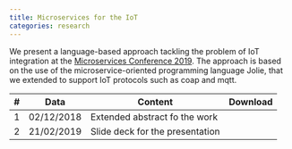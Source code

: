 ```yaml
---
title: Microservices for the IoT
categories: research
---
```


We present a language-based approach tackling the problem of IoT integration
at the [Microservices Conference 2019](https://www.conf-micro.services/).
The approach is based on the use of the microservice-oriented programming
language Jolie, that we extended to support IoT protocols such as coap and mqtt.

|#|Data|Content|Download|
|---|---|---|---|
|1|02/12/2018|Extended abstract fo the work|[<i class="fas fa-file-pdf" aria-hidden="true"></i>](https://www.conf-micro.services/2019/papers/Microservices_2019_paper_8.pdf)|
|2|21/02/2019|Slide deck for the presentation|[<i class="fas fa-file-pdf" aria-hidden="true"></i>](https://www.conf-micro.services/2019/slides/papers/day2/applications2/Zingaro.pdf)|
